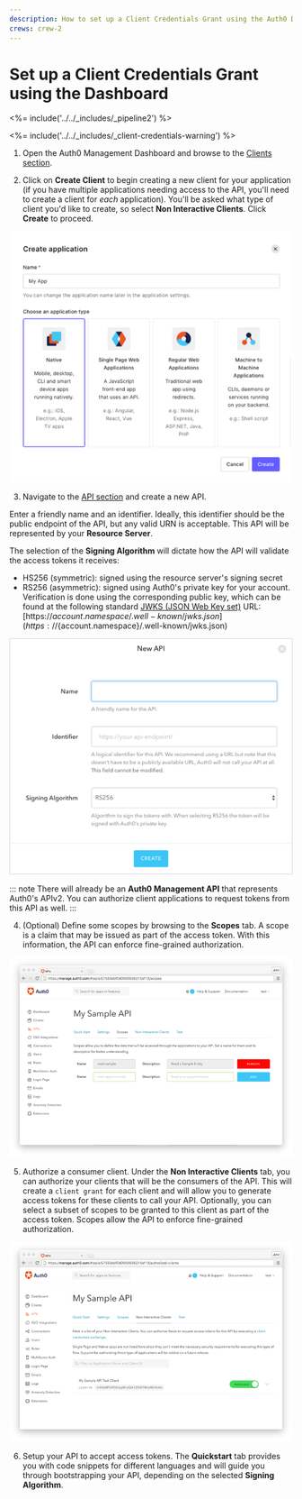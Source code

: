 ```yaml
---
description: How to set up a Client Credentials Grant using the Auth0 Dashboard
crews: crew-2
---
```


# Set up a Client Credentials Grant using the Dashboard

<%= include('../../_includes/_pipeline2') %>

<%= include('../../_includes/_client-credentials-warning') %>

1. Open the Auth0 Management Dashboard and browse to the [Clients section](${manage_url}/#/clients).

2. Click on **Create Client** to begin creating a new client for your application (if you have multiple applications needing access to the API, you'll need to create a client for *each* application). You'll be asked what type of client you'd like to create, so select **Non Interactive Clients**. Click **Create** to proceed.

![Create a Client](/media/articles/api-auth/create-client.png)

3. Navigate to the [API section](${manage_url}/#/apis) and create a new API.

Enter a friendly name and an identifier. Ideally, this identifier should be the public endpoint of the API, but any valid URN is acceptable. This API will be represented by your **Resource Server**.

The selection of the **Signing Algorithm** will dictate how the API will validate the access tokens it receives:
* HS256 (symmetric): signed using the resource server's signing secret
* RS256 (asymmetric): signed using Auth0's private key for your account. Verification is done using the corresponding public key, which can be found at the following standard [JWKS (JSON Web Key set)](/jwks) URL: [https://${account.namespace}/.well-known/jwks.json](https://${account.namespace}/.well-known/jwks.json)

![Create an API](/media/articles/api-auth/apis-create.png)

::: note
  There will already be an <strong>Auth0 Management API</strong> that represents Auth0's APIv2. You can authorize client applications to request tokens from this API as well.
:::

4. (Optional) Define some scopes by browsing to the **Scopes** tab. A scope is a claim that may be issued as part of the access token. With this information, the API can enforce fine-grained authorization.

  ![Define Scopes](/media/articles/api-auth/apis-scope-tab.png)

5. Authorize a consumer client. Under the **Non Interactive Clients** tab, you can authorize your clients that will be the consumers of the API. This will create a `client grant` for each client and will allow you to generate access tokens for these clients to call your API. Optionally, you can select a subset of scopes to be granted to this client as part of the access token. Scopes allow the API to enforce fine-grained authorization.

  ![Authorize the Client](/media/articles/api-auth/apis-authorize-client-tab.png)

6. Setup your API to accept access tokens. The **Quickstart** tab provides you with code snippets for different languages and will guide you through bootstrapping your API, depending on the selected **Signing Algorithm**.
